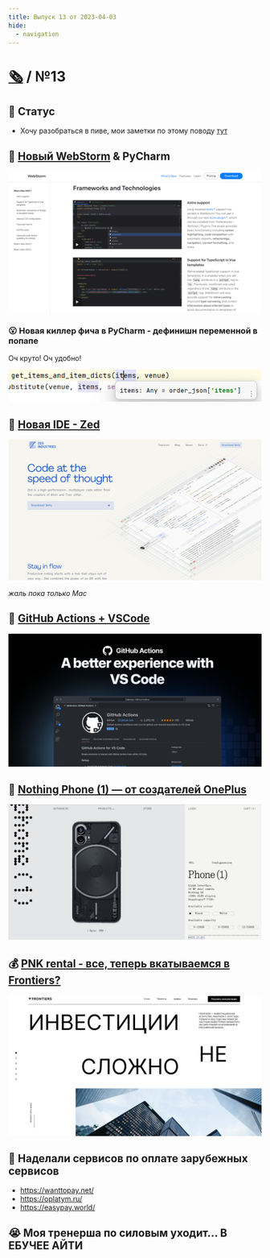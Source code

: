 ```yaml
---
title: Выпуск 13 от 2023-04-03
hide:
  - navigation
---
```


# [🗞](../index.md) / №13

## 👀 Статус

- Хочу разобраться в пиве, мои заметки по этому поводу [тут](../../b/beer.md)

## 🔎 [Новый WebStorm](https://www.jetbrains.com/webstorm/whatsnew/) & PyCharm

![img.png](ws.png)

### 😮 Новая киллер фича в PyCharm - дефинишн переменной в попапе

Оч круто! Оч удобно!

![img.png](def.png)

## 🔎 [Новая IDE - Zed](https://zed.dev/)

![img.png](zed.png)

_жаль пока только Mac_

## 🔎 [GitHub Actions + VSCode](https://github.blog/2023-03-28-announcing-the-github-actions-extension-for-vs-code/)

![img.png](gh-actions-vs-code.png)

## 🔎 [Nothing Phone (1) — от создателей OnePlus](https://intl.nothing.tech/products/phone-1)

![img.png](nothing.png)

## 💰 [PNK rental - все, теперь вкатываемся в Frontiers?](https://www.frontiers.ru/)

![img.png](frontiers.png)

## 🔎 Наделали сервисов по оплате зарубежных сервисов

- https://wanttopay.net/
- https://oplatym.ru/
- https://easypay.world/

## 😭 Моя тренерша по силовым уходит... В ЕБУЧЕЕ АЙТИ

